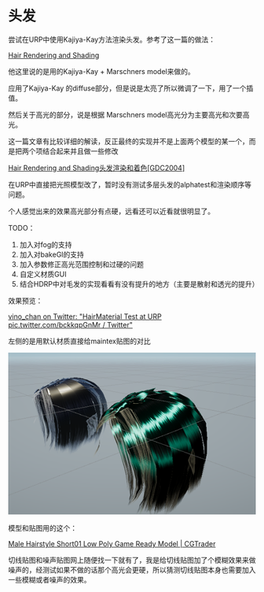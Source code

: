 # 头发

尝试在URP中使用Kajiya-Kay方法渲染头发。参考了这一篇的做法：

[Hair Rendering and Shading](https://web.engr.oregonstate.edu/~mjb/cs519/Projects/Papers/HairRendering.pdf)

他这里说的是用的Kajiya-Kay + Marschners model来做的。

应用了Kajiya-Kay 的diffuse部分，但是说是太亮了所以微调了一下，用了一个插值。

然后关于高光的部分，说是根据 Marschners model高光分为主要高光和次要高光。

这一篇文章有比较详细的解读，反正最终的实现并不是上面两个模型的某一个，而是把两个项结合起来并且做一些修改

[Hair Rendering and Shading头发渲染和着色[GDC2004]](https://www.cnblogs.com/jaffhan/p/7382106.html)

在URP中直接把光照模型改了，暂时没有测试多层头发的alphatest和渲染顺序等问题。

个人感觉出来的效果高光部分有点硬，远看还可以近看就很明显了。

TODO：

1. 加入对fog的支持
2. 加入对bakeGI的支持
3. 加入参数修正高光范围控制和过硬的问题
4. 自定义材质GUI
5. 结合HDRP中对毛发的实现看看有没有提升的地方（主要是散射和透光的提升）

效果预览：

[vino_chan on Twitter: "HairMaterial Test at URP pic.twitter.com/bckkqpGnMr / Twitter"](https://twitter.com/vinochan16/status/1397471781737295872?s=20)

左侧的是用默认材质直接给maintex贴图的对比

![%E5%A4%B4%E5%8F%91%209d1286b6342f461ca0e9347753ec52bb/Untitled.png](%E5%A4%B4%E5%8F%91%209d1286b6342f461ca0e9347753ec52bb/Untitled.png)

模型和贴图用的这个：

[Male Hairstyle Short01 Low Poly Game Ready Model | CGTrader](https://www.cgtrader.com/items/2823018/download-page)

切线贴图和噪声贴图网上随便找一下就有了，我是给切线贴图加了个模糊效果来做噪声的，经测试如果不做的话那个高光会更硬，所以猜测切线贴图本身也需要加入一些模糊或者噪声的效果。
